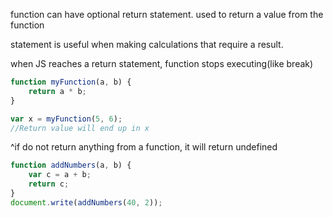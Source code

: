 function can have optional return statement. used to return a value from the function

statement is useful when making calculations that require a result.

when JS reaches a return statement, function stops executing(like break)

```jsx
function myFunction(a, b) {
	return a * b;
}

var x = myFunction(5, 6);
//Return value will end up in x
```

^if do not return anything from a function, it will return undefined

```jsx
function addNumbers(a, b) {
	var c = a + b;
	return c;
}
document.write(addNumbers(40, 2));
```